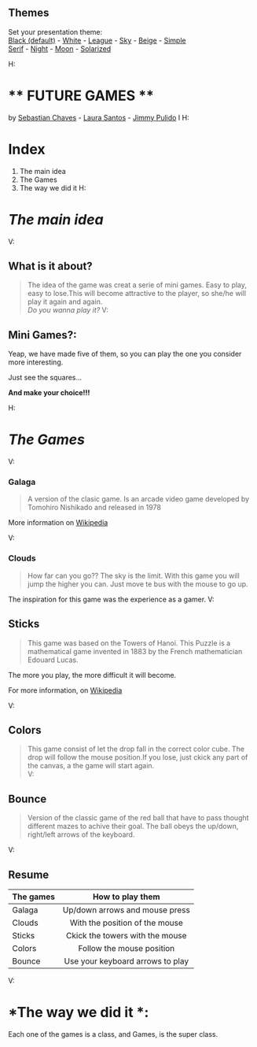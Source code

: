 <section id="themes">
	<h2>Themes</h2>
		<p>
			Set your presentation theme: <br>
			<!-- Hacks to swap themes after the page has loaded. Not flexible and only intended for the reveal.js demo deck. -->
			<a href="#" onclick="document.getElementById('theme').setAttribute('href','css/theme/black.css'); return false;">Black (default)</a> -
			<a href="#" onclick="document.getElementById('theme').setAttribute('href','css/theme/white.css'); return false;">White</a> -
			<a href="#" onclick="document.getElementById('theme').setAttribute('href','css/theme/league.css'); return false;">League</a> -
			<a href="#" onclick="document.getElementById('theme').setAttribute('href','css/theme/sky.css'); return false;">Sky</a> -
			<a href="#" onclick="document.getElementById('theme').setAttribute('href','css/theme/beige.css'); return false;">Beige</a> -
			<a href="#" onclick="document.getElementById('theme').setAttribute('href','css/theme/simple.css'); return false;">Simple</a> <br>
			<a href="#" onclick="document.getElementById('theme').setAttribute('href','css/theme/serif.css'); return false;">Serif</a> -
			<a href="#" onclick="document.getElementById('theme').setAttribute('href','css/theme/night.css'); return false;">Night</a> -
			<a href="#" onclick="document.getElementById('theme').setAttribute('href','css/theme/moon.css'); return false;">Moon</a> -
			<a href="#" onclick="document.getElementById('theme').setAttribute('href','css/theme/solarized.css'); return false;">Solarized</a>
		</p>
</section>

H:

# ** FUTURE GAMES ** 

by  [Sebastian Chaves](https://github.com/adamantwharf) - [Laura Santos](https://github.com/lsfinite) - [Jimmy Pulido](https://github.com/jiapulidoar)
I
H:

# Index

<!-- .slide: data-background="#7E2121" --> 
 1. The main idea  <!-- .element: class="fragment" data-fragment-index="1"-->
 1. The Games <!-- .element: class="fragment" data-fragment-index="2"-->
 1. The way we did it <!-- .element: class="fragment" data-fragment-index="3"-->
H:

# *The main idea*
<!-- .slide: data-background="#005050" -->
V:
 
 ## What is it about?
  
  >The idea of the game was creat a serie of mini games. Easy to play, easy to lose.This will become attractive to the player, so she/he will play it again and again.  
  *Do you wanna play it?* <!-- .element: class="fragment" data-fragment-index="2"-->
V:
## Mini Games?:
Yeap, we have made five of them, so you can play the one you consider more interesting. 
<!-- .element: class="fragment" data-fragment-index="1"-->

Just see the squares...  <!-- .element: class="fragment" data-fragment-index="2"-->

**And make your choice!!!** <!-- .element: class="fragment" data-fragment-index="3"-->

H:
# *The Games*

V:
### Galaga 
  >A version of the clasic game. Is an arcade video game developed by Tomohiro Nishikado and released in 1978 <!-- .element: class="fragment" data-fragment-index="1"-->

  
More information on [Wikipedia](https://en.wikipedia.org/wiki/Space_Invaders) <!-- .element: class="fragment" data-fragment-index="1"-->

V: 
### Clouds
  > How far can you go?? The sky is the limit. With this game you will jump the higher you can. Just move te bus with the mouse to go up.


The inspiration for this game was the experience as a gamer. <!-- .element: class="fragment" data-fragment-index="1"-->
V:
## Sticks 
> This game was based on the Towers of Hanoi. This Puzzle is a mathematical game invented in 1883 by the French mathematician Edouard Lucas.


The more you play, the more difficult it will become. 

For more information, on [Wikipedia]( https://es.wikipedia.org/wiki/Torres_de_Hanói)

V:
## Colors
<!-- .slide: data-background="#7E2121"  -->
> This game consist of let the drop fall in the correct color cube. The drop will follow the mouse position.If you lose, just ckick any part of the canvas, a the game will start again.  
V:

## Bounce
 >Version of the classic game of the red ball that have to pass thought different mazes to achive their goal. The ball obeys the up/down, right/left arrows of the keyboard. 

V:
## Resume 
| The games   | How to play them                 |
| ------------|:--------------------------------:|
| Galaga      | Up/down arrows and mouse press   |
| Clouds      | With the position of the mouse   |  
| Sticks      | Ckick the towers with the mouse  | 
| Colors      | Follow the mouse position        |
|Bounce       | Use your keyboard arrows to play |

V:

# *The way we did it *:
Each one of the games is a class, and Games, is the super class.  

